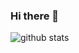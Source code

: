 ### Hi there 👋

![github stats](https://github-readme-stats.vercel.app/api?username={dlwndus0728}&show_icons=true)
